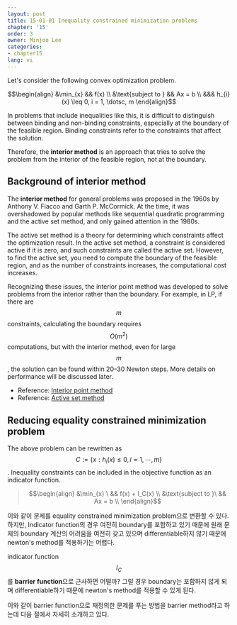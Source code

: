 ```yaml
---
layout: post
title: 15-01-01 Inequality constrained minimization problems
chapter: '15'
order: 3
owner: Minjoo Lee
categories:
- chapter15
lang: vi
---
```

<script type="text/x-mathjax-config">
MathJax.Hub.Config({
    displayAlign: "center"
});
</script>
Let's consider the following convex optimization problem.
>
$$\begin{align}
&\min_{x}           && f(x) \\ 
&\text{subject to } && Ax = b \\
                    &&& h_{i}(x) \leq 0, i = 1, \dotsc, m
\end{align}$$

In problems that include inequalities like this, it is difficult to distinguish between binding and non-binding constraints, especially at the boundary of the feasible region. Binding constraints refer to the constraints that affect the solution.

Therefore, the **interior method** is an approach that tries to solve the problem from the interior of the feasible region, not at the boundary.

## Background of interior method
The **interior method** for general problems was proposed in the 1960s by Anthony V. Fiacco and Garth P. McCormick. At the time, it was overshadowed by popular methods like sequential quadratic programming and the active set method, and only gained attention in the 1980s.

The active set method is a theory for determining which constraints affect the optimization result. In the active set method, a constraint is considered active if it is zero, and such constraints are called the active set. However, to find the active set, you need to compute the boundary of the feasible region, and as the number of constraints increases, the computational cost increases.

Recognizing these issues, the interior point method was developed to solve problems from the interior rather than the boundary. For example, in LP, if there are $$m$$ constraints, calculating the boundary requires $$O(m^2)$$ computations, but with the interior method, even for large $$m$$, the solution can be found within 20–30 Newton steps. More details on performance will be discussed later.

* Reference: [Interior point method](https://en.wikipedia.org/wiki/Interior-point_method)
* Reference: [Active set method](https://en.wikipedia.org/wiki/Active_set_method)

## Reducing equality constrained minimization problem
The above problem can be rewritten as $$C := \{x : h_i(x) \le 0, i = 1, \cdots , m \}$$. Inequality constraints can be included in the objective function as an indicator function.

>$$\begin{align}
&\min_{x} \ && f(x) + I_C(x) \\
&\text{subject to }\  && Ax = b \\
\end{align}$$

이와 같이 문제를 equality constrained minimization problem으로 변환할 수 있다. 하지만, Indicator function의 경우 여전히 boundary를 포함하고 있기 때문에 원래 문제의 boundary 계산의 어려움을 여전히 갖고 있으며 differentiable하지 않기 때문에 newton's method를 적용하기는 어렵다.

indicator function $$I_C$$를 **barrier function**으로 근사하면 어떨까? 그럴 경우 boundary는 포함하지 않게 되며 differentiable하기 때문에 newton's method를 적용할 수 있게 된다. 

이와 같이 barrier function으로 재정의한 문제를 푸는 방법을 barrier method라고 하는데 다음 절에서 자세히 소개하고 있다.
